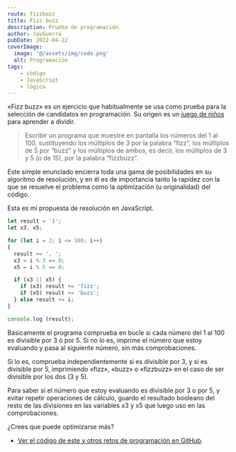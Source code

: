 ```yaml
---
route: fizzbuzz
title: Fizz buzz
description: Prueba de programación.
author: JavGuerra
pubDate: 2022-04-22
coverImage:
  image: '@/assets/img/code.png'
  alt: Programación
tags:
    - código
    - JavaScript
    - lógica
---
```

«Fizz buzz» es un ejercicio que habitualmente se usa como prueba para la selección de candidatos en programación. Su origen es un [juego de niños](https://en.wikipedia.org/wiki/Fizz_buzz) para aprender a dividir. 

> Escribir un programa que muestre en pantalla los números del 1 al 100, sustituyendo los múltiplos de 3 por la palabra “fizz”, los múltiplos de 5 por “buzz” y los múltiplos de ambos, es decir, los múltiplos de 3 y 5 (o de 15), por la palabra “fizzbuzz”.

Este simple enunciado encierra toda una gama de posibilidades en su algoritmo de resolución, y en él es de importancia tanto la rapidez con la que se resuelve el problema como la optimización (u originalidad) del código.

Esta es mi propuesta de resolución en JavaScript.

```javascript
let result = '1';
let x3, x5;

for (let i = 2; i <= 100; i++)
{
  result += ', ';
  x3 = i % 3 == 0;
  x5 = i % 5 == 0;

  if (x3 || x5) {
    if (x3) result += 'fizz';
    if (x5) result += 'buzz';
  } else result += i;
}

console.log (result);
```

Básicamente el programa comprueba en bucle si cada número del 1 al 100 es divisible por 3 ó por 5. Si no lo es, imprime el número que estoy evaluando y pasa al siguiente número, sin más comprobaciones.

Si lo es, comprueba independientemente si es divisible por 3, y si es divisible por 5, imprimiendo «fizz», «buzz» o «fizzbuzz» en el caso de ser divisible por los dos (3 y 5).

Para saber si el número que estoy evaluando es divisible por 3 o por 5, y evitar repetir operaciones de cálculo, guardo el resultado booleano del resto de las divisiones en las variables x3 y x5 que luego uso en las comprobaciones.

¿Crees que puede optimizarse más?

* [Ver el código de este y otros retos de programación en GitHub](https://github.com/JavGuerra/retos-programacion).